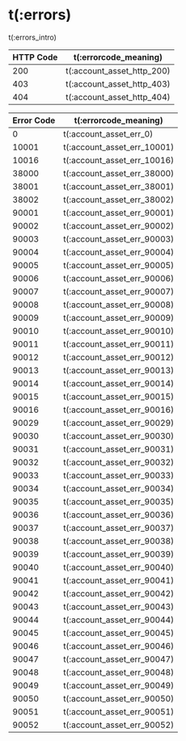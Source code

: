 # t(:errors)

t(:errors_intro)


HTTP Code | t(:errorcode_meaning)
---------- | -------
200 | t(:account_asset_http_200)
403 | t(:account_asset_http_403)
404 | t(:account_asset_http_404)

Error Code | t(:errorcode_meaning)
---------- | -------
0     | t(:account_asset_err_0)
10001 | t(:account_asset_err_10001)
10016 | t(:account_asset_err_10016)
38000 | t(:account_asset_err_38000)
38001 | t(:account_asset_err_38001)
38002 | t(:account_asset_err_38002)
90001 | t(:account_asset_err_90001)
90002 | t(:account_asset_err_90002)
90003 | t(:account_asset_err_90003)
90004 | t(:account_asset_err_90004)
90005 | t(:account_asset_err_90005)
90006 | t(:account_asset_err_90006)
90007 | t(:account_asset_err_90007)
90008 | t(:account_asset_err_90008)
90009 | t(:account_asset_err_90009)
90010 | t(:account_asset_err_90010)
90011 | t(:account_asset_err_90011)
90012 | t(:account_asset_err_90012)
90013 | t(:account_asset_err_90013)
90014 | t(:account_asset_err_90014)
90015 | t(:account_asset_err_90015)
90016 | t(:account_asset_err_90016)
90029 | t(:account_asset_err_90029)
90030 | t(:account_asset_err_90030)
90031 | t(:account_asset_err_90031)
90032 | t(:account_asset_err_90032)
90033 | t(:account_asset_err_90033)
90034 | t(:account_asset_err_90034)
90035 | t(:account_asset_err_90035)
90036 | t(:account_asset_err_90036)
90037 | t(:account_asset_err_90037)
90038 | t(:account_asset_err_90038)
90039 | t(:account_asset_err_90039)
90040 | t(:account_asset_err_90040)
90041 | t(:account_asset_err_90041)
90042 | t(:account_asset_err_90042)
90043 | t(:account_asset_err_90043)
90044 | t(:account_asset_err_90044)
90045 | t(:account_asset_err_90045)
90046 | t(:account_asset_err_90046)
90047 | t(:account_asset_err_90047)
90048 | t(:account_asset_err_90048)
90049 | t(:account_asset_err_90049)
90050 | t(:account_asset_err_90050)
90051 | t(:account_asset_err_90051)
90052 | t(:account_asset_err_90052)
